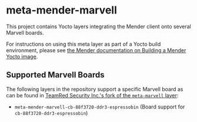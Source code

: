 # meta-mender-marvell

This project contains Yocto layers integrating the Mender client onto several Marvell boards.

For instructions on using this meta layer as part of a Yocto build environment, please see [the Mender documentation on Building a Mender Yocto image](https://docs.mender.io/Artifacts/Building-Mender-Yocto-image).

## Supported Marvell Boards

The following layers in the repository support a specific Marvell board as can be found in [TeamRed Security Inc.'s fork of the `meta-marvell` layer](https://github.com/teamredlabs/meta-marvell):

* `meta-mender-marvell-cb-88f3720-ddr3-espressobin` (Board support for `cb-88f3720-ddr3-espressobin`)
